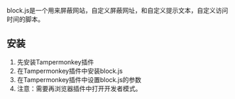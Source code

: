 block.js是一个用来屏蔽网站，自定义屏蔽网址，和自定义提示文本，自定义访问时间的脚本。

## 安装

1. 先安装Tampermonkey插件
2. 在Tampermonkey插件中安装block.js
3. 在Tampermonkey插件中设置block.js的参数
4. 注意：需要再浏览器插件中打开开发者模式。